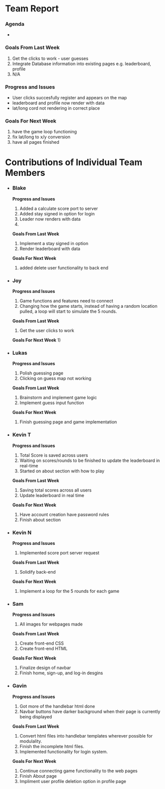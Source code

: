 # Team Report
### Agenda
- 

### Goals From Last Week
1. Get the clicks to work - user guesses
2. Integrate Database information into existing pages e.g. leaderboard, profile
3. N/A
   
### Progress and Issues
- User clicks succesfully register and appears on the map
- leaderboard and profile now render with data
- lat/long cord not rendering in correct place

### Goals For Next Week
1. have the game loop functioning
2. fix lat/long to x/y conversion
3. have all pages finished

# Contributions of Individual Team Members

- ### Blake
  **Progress and Issues**
  1) Added a calculate score port to server
  2) Added stay signed in option for login
  3) Leader now renders with data
  4) 
  
  **Goals From Last Week**
  1) Implement a stay signed in option
  2) Render leaderboard with data
     
  **Goals For Next Week**
  1) added delete user functionality to back end


- ### Joy
  **Progress and Issues**
  1) Game functions and features need to connect
  2) Changing how the game starts, instead of having a random location pulled, a loop will start to simulate the 5 rounds. 
  
  **Goals From Last Week**
  1) Get the user clicks to work
     
  **Goals For Next Week**
  1) 

- ### Lukas
  **Progress and Issues**
  1) Polish guessing page
  2) Clicking on guess map not working
  
  **Goals From Last Week**
  1) Brainstorm and implement game logic
  2) Implement guess input function
   
  **Goals For Next Week**
  1) Finish guessing page and game implementation


- ### Kevin T
  **Progress and Issues**
  1) Total Score is saved across users
  2) Waiting on scores/rounds to be finished to update the leaderboard in real-time
  3) Started on about section with how to play

  **Goals From Last Week**
  1) Saving total scores across all users
  2) Update leaderboard in real time

  **Goals For Next Week**
  1) Have account creation have password rules
  2) Finish about section

- ### Kevin N
  **Progress and Issues**
  1) Implemented score port server request
  
  **Goals From Last Week**
  1) Solidify back-end
  
  **Goals For Next Week**
  1) Implement a loop for the 5 rounds for each game

- ### Sam
  **Progress and Issues**
  1) All images for webpages made
  
  **Goals From Last Week**
  1) Create front-end CSS
  2) Create front-end HTML
     
  **Goals For Next Week**
  1) Finalize design of navbar
  2) Finish home, sign-up, and log-in desgins

- ### Gavin
  **Progress and Issues**
  1) Got more of the handlebar html done
  2) Navbar buttons have darker background when their page is currently being displayed
  
  **Goals From Last Week**
  1) Convert html files into handlebar templates wherever possible for modulality.
  2) Finish the incomplete html files.
  3) Implemented functionality for login system.
     
  **Goals For Next Week**
  1) Continue connecting game functionality to the web pages
  2) Finish About page
  3) Impliment user profile deletion option in profile page


